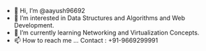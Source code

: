 - 👋 Hi, I’m @aayush96692
- 👀 I’m interested in Data Structures and Algorithms and Web Development.
- 🌱 I’m currently learning Networking and Virtualization Concepts.
- 📫 How to reach me ... Contact : +91-9669299991

<!---
aayush96692/aayush96692 is a ✨ special ✨ repository because its `README.md` (this file) appears on your GitHub profile.
You can click the Preview link to take a look at your changes.
--->
